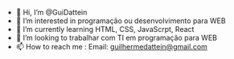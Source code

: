 - 👋 Hi, I’m @GuiDattein
- 👀 I’m interested in  programação ou desenvolvimento para WEB
- 🌱 I’m currently learning  HTML, CSS, JavaScrpt, React
- 💞️ I’m looking to trabalhar com TI em programação para WEB
- 📫 How to reach me : Email: guilhermedattein@gmail.com

<!---
GuiDattein/GuiDattein is a ✨ special ✨ repository because its `README.md` (this file) appears on your GitHub profile.
You can click the Preview link to take a look at your changes.
--->
